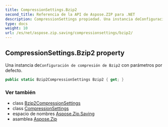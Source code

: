 ```yaml
---
title: CompressionSettings.Bzip2
second_title: Referencia de la API de Aspose.ZIP para .NET
description: CompressionSettings propiedad. Una instancia deConfiguración de compresión de Bzip2 con parámetros por defecto.
type: docs
weight: 10
url: /es/net/aspose.zip.saving/compressionsettings/bzip2/
---
```

## CompressionSettings.Bzip2 property

Una instancia de`Configuración de compresión de Bzip2` con parámetros por defecto.

```csharp
public static Bzip2CompressionSettings Bzip2 { get; }
```

### Ver también

* class [Bzip2CompressionSettings](../../bzip2compressionsettings/)
* class [CompressionSettings](../)
* espacio de nombres [Aspose.Zip.Saving](../../compressionsettings/)
* asamblea [Aspose.Zip](../../../)


